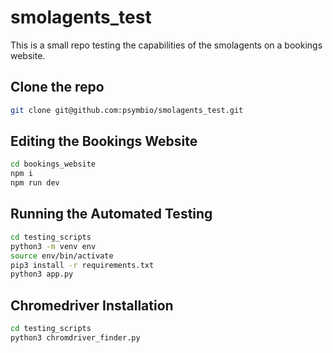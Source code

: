 # smolagents_test
This is a small repo testing the capabilities of the smolagents on a bookings website.

## Clone the repo
```bash
git clone git@github.com:psymbio/smolagents_test.git
```

## Editing the Bookings Website
```bash
cd bookings_website
npm i
npm run dev
```

## Running the Automated Testing
```bash
cd testing_scripts
python3 -m venv env
source env/bin/activate
pip3 install -r requirements.txt
python3 app.py
```

## Chromedriver Installation
```bash
cd testing_scripts
python3 chromdriver_finder.py
```